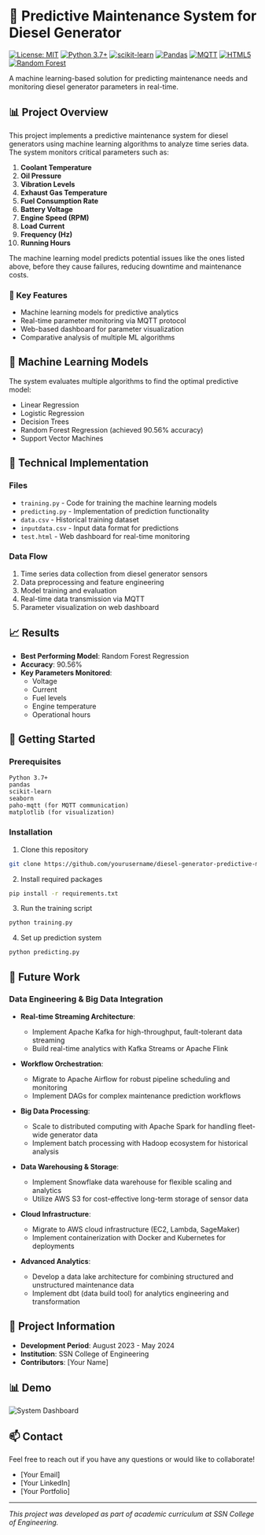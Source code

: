 # 🔌 Predictive Maintenance System for Diesel Generator

[![License: MIT](https://img.shields.io/badge/License-MIT-yellow.svg)](https://opensource.org/licenses/MIT)
[![Python 3.7+](https://img.shields.io/badge/python-3.7+-blue.svg)](https://www.python.org/downloads/)
[![scikit-learn](https://img.shields.io/badge/scikit--learn-F7931E?style=flat&logo=scikit-learn&logoColor=white)](https://scikit-learn.org/)
[![Pandas](https://img.shields.io/badge/pandas-150458?style=flat&logo=pandas&logoColor=white)](https://pandas.pydata.org/)
[![MQTT](https://img.shields.io/badge/MQTT-3C5280?style=flat&logo=eclipse-mosquitto&logoColor=white)](https://mqtt.org/)
[![HTML5](https://img.shields.io/badge/HTML5-E34F26?style=flat&logo=html5&logoColor=white)](https://developer.mozilla.org/en-US/docs/Web/HTML)
[![Random Forest](https://img.shields.io/badge/Random_Forest-38B000?style=flat)](https://scikit-learn.org/stable/modules/generated/sklearn.ensemble.RandomForestRegressor.html)

A machine learning-based solution for predicting maintenance needs and monitoring diesel generator parameters in real-time.

## 📊 Project Overview

This project implements a predictive maintenance system for diesel generators using machine learning algorithms to analyze time series data. The system monitors critical parameters 
such as:

1. **Coolant Temperature**  
2. **Oil Pressure**  
3. **Vibration Levels**  
4. **Exhaust Gas Temperature**  
5. **Fuel Consumption Rate**  
6. **Battery Voltage**  
7. **Engine Speed (RPM)**  
8. **Load Current**  
9. **Frequency (Hz)**  
10. **Running Hours**

The machine learning model predicts potential issues like the ones listed above, before they cause failures, reducing downtime and maintenance costs.

### 🎯 Key Features
- Machine learning models for predictive analytics
- Real-time parameter monitoring via MQTT protocol
- Web-based dashboard for parameter visualization
- Comparative analysis of multiple ML algorithms

## 🧠 Machine Learning Models

The system evaluates multiple algorithms to find the optimal predictive model:
- Linear Regression
- Logistic Regression
- Decision Trees
- Random Forest Regression (achieved 90.56% accuracy)
- Support Vector Machines

## 🔧 Technical Implementation

### Files
- `training.py` - Code for training the machine learning models
- `predicting.py` - Implementation of prediction functionality
- `data.csv` - Historical training dataset
- `inputdata.csv` - Input data format for predictions
- `test.html` - Web dashboard for real-time monitoring

### Data Flow
1. Time series data collection from diesel generator sensors
2. Data preprocessing and feature engineering
3. Model training and evaluation
4. Real-time data transmission via MQTT
5. Parameter visualization on web dashboard

## 📈 Results

- **Best Performing Model**: Random Forest Regression
- **Accuracy**: 90.56%
- **Key Parameters Monitored**:
  - Voltage
  - Current
  - Fuel levels
  - Engine temperature
  - Operational hours

## 🚀 Getting Started

### Prerequisites
```
Python 3.7+
pandas
scikit-learn
seaborn
paho-mqtt (for MQTT communication)
matplotlib (for visualization)
```

### Installation
1. Clone this repository
```bash
git clone https://github.com/yourusername/diesel-generator-predictive-maintenance.git
```

2. Install required packages
```bash
pip install -r requirements.txt
```

3. Run the training script
```bash
python training.py
```

4. Set up prediction system
```bash
python predicting.py
```

## 🔮 Future Work

### Data Engineering & Big Data Integration
- **Real-time Streaming Architecture**:
  - Implement Apache Kafka for high-throughput, fault-tolerant data streaming
  - Build real-time analytics with Kafka Streams or Apache Flink

- **Workflow Orchestration**:
  - Migrate to Apache Airflow for robust pipeline scheduling and monitoring
  - Implement DAGs for complex maintenance prediction workflows

- **Big Data Processing**:
  - Scale to distributed computing with Apache Spark for handling fleet-wide generator data
  - Implement batch processing with Hadoop ecosystem for historical analysis

- **Data Warehousing & Storage**:
  - Implement Snowflake data warehouse for flexible scaling and analytics
  - Utilize AWS S3 for cost-effective long-term storage of sensor data

- **Cloud Infrastructure**:
  - Migrate to AWS cloud infrastructure (EC2, Lambda, SageMaker)
  - Implement containerization with Docker and Kubernetes for deployments

- **Advanced Analytics**:
  - Develop a data lake architecture for combining structured and unstructured maintenance data
  - Implement dbt (data build tool) for analytics engineering and transformation


## 📝 Project Information

- **Development Period**: August 2023 - May 2024
- **Institution**: SSN College of Engineering
- **Contributors**: [Your Name]

## 📊 Demo

![System Dashboard](https://via.placeholder.com/800x400?text=Dashboard+Screenshot)

## 📫 Contact

Feel free to reach out if you have any questions or would like to collaborate!

- [Your Email]
- [Your LinkedIn]
- [Your Portfolio]

---

*This project was developed as part of academic curriculum at SSN College of Engineering.*
